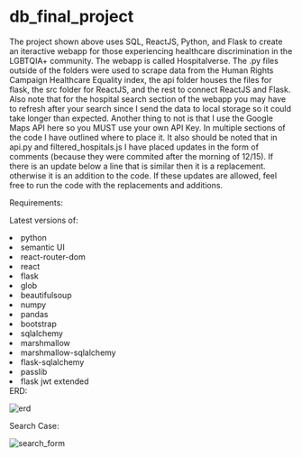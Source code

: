 # db_final_project
The project shown above uses SQL, ReactJS, Python, and Flask to create an iteractive webapp for those experiencing healthcare discrimination in the LGBTQIA+ community. The webapp is 
called Hospitalverse. The .py files outside of the folders were used to scrape data from the Human Rights Campaign  Healthcare Equality index, the api folder houses the files for flask,
the src folder for ReactJS, and the rest to connect ReactJS and Flask. Also note that for the hospital search section of the webapp you may have to refresh after your search since I send the data to local storage so it could take longer than expected. Another thing to not is that I use the Google Maps API here so you MUST use your own API Key. In multiple sections of the code I have outlined where to place it. It also should be noted that in api.py and filtered_hospitals.js I have placed updates in the form of comments (because they were commited after the morning of 12/15). If there is an update below a line that is similar then it is a replacement. otherwise it is an addition to the code. If these updates are allowed, feel free to run the code with the replacements and additions.


Requirements:

Latest versions of:
<li>python</li>
<li>semantic UI</li>
<li>react-router-dom</li>
<li>react</li>
<li>flask</li>
<li>glob</li>
<li>beautifulsoup</li>
<li>numpy</li>
<li>pandas</li>
<li>bootstrap</li>
<li>sqlalchemy</li>
<li>marshmallow</li>
<li>marshmallow-sqlalchemy</li>
<li>flask-sqlalchemy</li>
<li>passlib</li>
<li>flask jwt extended</li>
ERD:

![erd](https://user-images.githubusercontent.com/59486373/102302352-e3e9f580-3f26-11eb-8eba-904cac306304.png)

Search Case: 

![search_form](https://user-images.githubusercontent.com/59486373/102262441-18d35980-3ee1-11eb-8cf5-5c4e1c6b6270.png)
